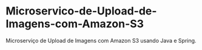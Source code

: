 # Microservico-de-Upload-de-Imagens-com-Amazon-S3
Microserviço de Upload de Imagens com  Amazon S3 usando Java e Spring.
